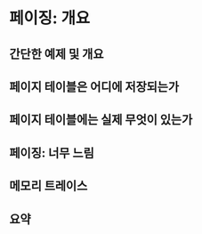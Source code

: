 # 페이징: 개요

## 간단한 예제 및 개요

## 페이지 테이블은 어디에 저장되는가

## 페이지 테이블에는 실제 무엇이 있는가

## 페이징: 너무 느림

## 메모리 트레이스

## 요약
